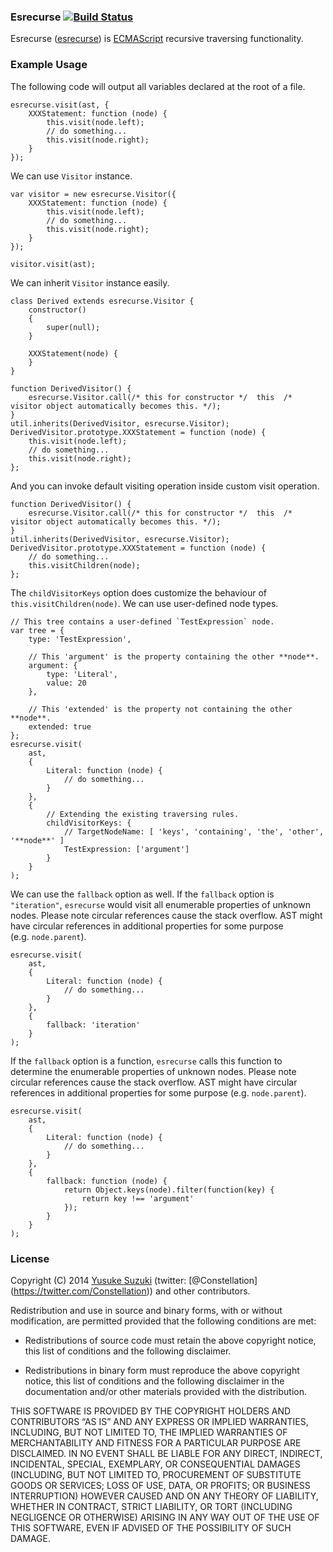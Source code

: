 ### Esrecurse [![Build Status](https://travis-ci.org/estools/esrecurse.svg?branch=master)](https://travis-ci.org/estools/esrecurse)

Esrecurse ([esrecurse](https://github.com/estools/esrecurse)) is [ECMAScript](https://www.ecma-international.org/publications/standards/Ecma-262.htm) recursive traversing functionality.

### Example Usage

The following code will output all variables declared at the root of a file.

    esrecurse.visit(ast, {
        XXXStatement: function (node) {
            this.visit(node.left);
            // do something...
            this.visit(node.right);
        }
    });

We can use `Visitor` instance.

    var visitor = new esrecurse.Visitor({
        XXXStatement: function (node) {
            this.visit(node.left);
            // do something...
            this.visit(node.right);
        }
    });

    visitor.visit(ast);

We can inherit `Visitor` instance easily.

    class Derived extends esrecurse.Visitor {
        constructor()
        {
            super(null);
        }

        XXXStatement(node) {
        }
    }

    function DerivedVisitor() {
        esrecurse.Visitor.call(/* this for constructor */  this  /* visitor object automatically becomes this. */);
    }
    util.inherits(DerivedVisitor, esrecurse.Visitor);
    DerivedVisitor.prototype.XXXStatement = function (node) {
        this.visit(node.left);
        // do something...
        this.visit(node.right);
    };

And you can invoke default visiting operation inside custom visit operation.

    function DerivedVisitor() {
        esrecurse.Visitor.call(/* this for constructor */  this  /* visitor object automatically becomes this. */);
    }
    util.inherits(DerivedVisitor, esrecurse.Visitor);
    DerivedVisitor.prototype.XXXStatement = function (node) {
        // do something...
        this.visitChildren(node);
    };

The `childVisitorKeys` option does customize the behaviour of `this.visitChildren(node)`. We can use user-defined node types.

    // This tree contains a user-defined `TestExpression` node.
    var tree = {
        type: 'TestExpression',

        // This 'argument' is the property containing the other **node**.
        argument: {
            type: 'Literal',
            value: 20
        },

        // This 'extended' is the property not containing the other **node**.
        extended: true
    };
    esrecurse.visit(
        ast,
        {
            Literal: function (node) {
                // do something...
            }
        },
        {
            // Extending the existing traversing rules.
            childVisitorKeys: {
                // TargetNodeName: [ 'keys', 'containing', 'the', 'other', '**node**' ]
                TestExpression: ['argument']
            }
        }
    );

We can use the `fallback` option as well. If the `fallback` option is `"iteration"`, `esrecurse` would visit all enumerable properties of unknown nodes. Please note circular references cause the stack overflow. AST might have circular references in additional properties for some purpose (e.g. `node.parent`).

    esrecurse.visit(
        ast,
        {
            Literal: function (node) {
                // do something...
            }
        },
        {
            fallback: 'iteration'
        }
    );

If the `fallback` option is a function, `esrecurse` calls this function to determine the enumerable properties of unknown nodes. Please note circular references cause the stack overflow. AST might have circular references in additional properties for some purpose (e.g. `node.parent`).

    esrecurse.visit(
        ast,
        {
            Literal: function (node) {
                // do something...
            }
        },
        {
            fallback: function (node) {
                return Object.keys(node).filter(function(key) {
                    return key !== 'argument'
                });
            }
        }
    );

### License

Copyright (C) 2014 [Yusuke Suzuki](https://github.com/Constellation) (twitter: <span class="citation" data-cites="Constellation">\[@Constellation\]</span>(https://twitter.com/Constellation)) and other contributors.

Redistribution and use in source and binary forms, with or without modification, are permitted provided that the following conditions are met:

-   Redistributions of source code must retain the above copyright notice, this list of conditions and the following disclaimer.

-   Redistributions in binary form must reproduce the above copyright notice, this list of conditions and the following disclaimer in the documentation and/or other materials provided with the distribution.

THIS SOFTWARE IS PROVIDED BY THE COPYRIGHT HOLDERS AND CONTRIBUTORS “AS IS” AND ANY EXPRESS OR IMPLIED WARRANTIES, INCLUDING, BUT NOT LIMITED TO, THE IMPLIED WARRANTIES OF MERCHANTABILITY AND FITNESS FOR A PARTICULAR PURPOSE ARE DISCLAIMED. IN NO EVENT SHALL BE LIABLE FOR ANY DIRECT, INDIRECT, INCIDENTAL, SPECIAL, EXEMPLARY, OR CONSEQUENTIAL DAMAGES (INCLUDING, BUT NOT LIMITED TO, PROCUREMENT OF SUBSTITUTE GOODS OR SERVICES; LOSS OF USE, DATA, OR PROFITS; OR BUSINESS INTERRUPTION) HOWEVER CAUSED AND ON ANY THEORY OF LIABILITY, WHETHER IN CONTRACT, STRICT LIABILITY, OR TORT (INCLUDING NEGLIGENCE OR OTHERWISE) ARISING IN ANY WAY OUT OF THE USE OF THIS SOFTWARE, EVEN IF ADVISED OF THE POSSIBILITY OF SUCH DAMAGE.
